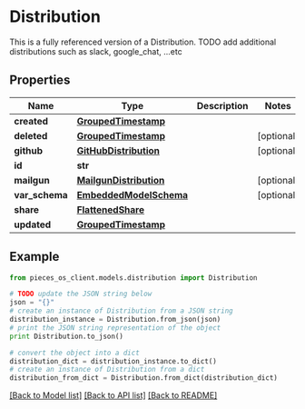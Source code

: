 # Distribution

This is a fully referenced version of a Distribution. TODO add additional distributions such as slack, google_chat, ...etc

## Properties
Name | Type | Description | Notes
------------ | ------------- | ------------- | -------------
**created** | [**GroupedTimestamp**](GroupedTimestamp.md) |  | 
**deleted** | [**GroupedTimestamp**](GroupedTimestamp.md) |  | [optional] 
**github** | [**GitHubDistribution**](GitHubDistribution.md) |  | [optional] 
**id** | **str** |  | 
**mailgun** | [**MailgunDistribution**](MailgunDistribution.md) |  | [optional] 
**var_schema** | [**EmbeddedModelSchema**](EmbeddedModelSchema.md) |  | [optional] 
**share** | [**FlattenedShare**](FlattenedShare.md) |  | 
**updated** | [**GroupedTimestamp**](GroupedTimestamp.md) |  | 

## Example

```python
from pieces_os_client.models.distribution import Distribution

# TODO update the JSON string below
json = "{}"
# create an instance of Distribution from a JSON string
distribution_instance = Distribution.from_json(json)
# print the JSON string representation of the object
print Distribution.to_json()

# convert the object into a dict
distribution_dict = distribution_instance.to_dict()
# create an instance of Distribution from a dict
distribution_from_dict = Distribution.from_dict(distribution_dict)
```
[[Back to Model list]](../README.md#documentation-for-models) [[Back to API list]](../README.md#documentation-for-api-endpoints) [[Back to README]](../README.md)


